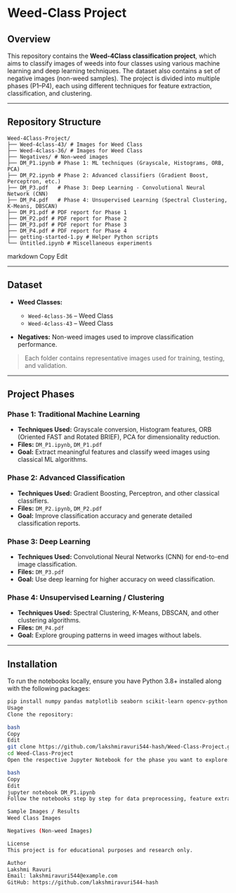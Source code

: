 # Weed-Class Project

## Overview
This repository contains the **Weed-4Class classification project**, which aims to classify images of weeds into four classes using various machine learning and deep learning techniques. The dataset also contains a set of negative images (non-weed samples). The project is divided into multiple phases (P1–P4), each using different techniques for feature extraction, classification, and clustering.

---

## Repository Structure
```
Weed-4Class-Project/
├── Weed-4class-43/ # Images for Weed Class 
├── Weed-4class-36/ # Images for Weed Class 
├── Negatives/ # Non-weed images
├── DM_P1.ipynb # Phase 1: ML techniques (Grayscale, Histograms, ORB, PCA)
├── DM_P2.ipynb # Phase 2: Advanced classifiers (Gradient Boost, Perceptron, etc.)
├── DM_P3.pdf   # Phase 3: Deep Learning - Convolutional Neural Network (CNN)
├── DM_P4.pdf   # Phase 4: Unsupervised Learning (Spectral Clustering, K-Means, DBSCAN)
├── DM_P1.pdf # PDF report for Phase 1
├── DM_P2.pdf # PDF report for Phase 2
├── DM_P3.pdf # PDF report for Phase 3
├── DM_P4.pdf # PDF report for Phase 4
├── getting-started-1.py # Helper Python scripts
└── Untitled.ipynb # Miscellaneous experiments
```

markdown
Copy
Edit

---

## Dataset

- **Weed Classes:**  
  - `Weed-4class-36` – Weed Class  
  - `Weed-4class-43` – Weed Class   

- **Negatives:** Non-weed images used to improve classification performance.  

> Each folder contains representative images used for training, testing, and validation.

---

## Project Phases

### Phase 1: Traditional Machine Learning
- **Techniques Used:** Grayscale conversion, Histogram features, ORB (Oriented FAST and Rotated BRIEF), PCA for dimensionality reduction.  
- **Files:** `DM_P1.ipynb`, `DM_P1.pdf`  
- **Goal:** Extract meaningful features and classify weed images using classical ML algorithms.

### Phase 2: Advanced Classification
- **Techniques Used:** Gradient Boosting, Perceptron, and other classical classifiers.  
- **Files:** `DM_P2.ipynb`, `DM_P2.pdf`  
- **Goal:** Improve classification accuracy and generate detailed classification reports.

### Phase 3: Deep Learning
- **Techniques Used:** Convolutional Neural Networks (CNN) for end-to-end image classification.  
- **Files:** `DM_P3.pdf`  
- **Goal:** Use deep learning for higher accuracy on weed classification.

### Phase 4: Unsupervised Learning / Clustering
- **Techniques Used:** Spectral Clustering, K-Means, DBSCAN, and other clustering algorithms.  
- **Files:** `DM_P4.pdf`  
- **Goal:** Explore grouping patterns in weed images without labels.

---

## Installation

To run the notebooks locally, ensure you have Python 3.8+ installed along with the following packages:

```bash
pip install numpy pandas matplotlib seaborn scikit-learn opencv-python tensorflow keras jupyter
Usage
Clone the repository:

bash
Copy
Edit
git clone https://github.com/lakshmiravuri544-hash/Weed-Class-Project.git
cd Weed-Class-Project
Open the respective Jupyter Notebook for the phase you want to explore:

bash
Copy
Edit
jupyter notebook DM_P1.ipynb
Follow the notebooks step by step for data preprocessing, feature extraction, model training, evaluation, and visualization.

Sample Images / Results
Weed Class Images

Negatives (Non-weed Images)

License
This project is for educational purposes and research only.

Author
Lakshmi Ravuri
Email: lakshmiravuri544@example.com
GitHub: https://github.com/lakshmiravuri544-hash
